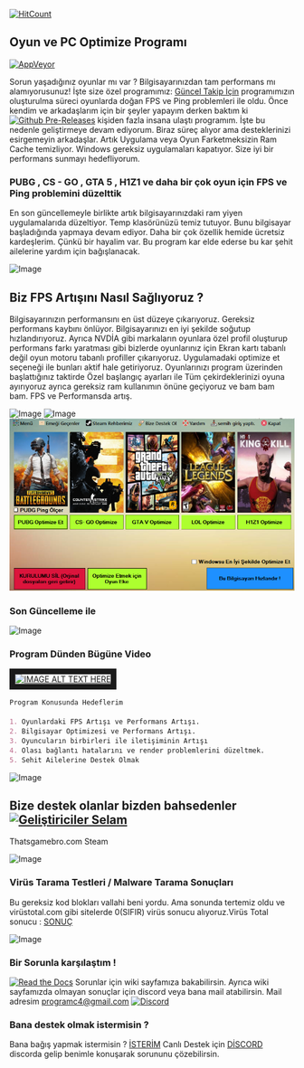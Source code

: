 [![HitCount](http://hits.dwyl.io/pr0gramc2/https://pr0gramc2.github.io/Bilgisayar-ve-Oyun-Optimize-Programi/.svg)](http://hits.dwyl.io/pr0gramc2/https://pr0gramc2.github.io/Bilgisayar-ve-Oyun-Optimize-Programi/)

## Oyun ve PC Optimize Programı
[![AppVeyor](https://img.shields.io/appveyor/ci/gruntjs/grunt.svg)](https://github.com/pr0gramc2/Bilgisayar-ve-Oyun-Optimize-Programi)

Sorun yaşadığınız oyunlar mı var ? Bilgisayarınızdan tam performans mı alamıyorusunuz! İşte size özel programımız: [Güncel Takip İçin](https://github.com/pr0gramc2/Bilgisayar-ve-Oyun-Optimize-Programi/releases) programımızın oluşturulma süreci oyunlarda doğan FPS ve Ping problemleri ile oldu. Önce kendim ve arkadaşlarım için bir şeyler yapayım derken baktım ki [![Github Pre-Releases](https://img.shields.io/github/downloads-pre/atom/atom/latest/total.svg)](https://github.com/pr0gramc2/Bilgisayar-ve-Oyun-Optimize-Programi/releases) kişiden fazla insana ulaştı programım. İşte bu nedenle geliştirmeye devam ediyorum. Biraz süreç alıyor ama desteklerinizi esirgemeyin arkadaşlar. Artık Uygulama veya Oyun Farketmeksizin Ram Cache temizliyor. Windows gereksiz uygulamaları kapatıyor. Size iyi bir performans sunmayı hedefliyorum.



### PUBG , CS - GO , GTA 5 , H1Z1 ve daha bir çok oyun için FPS ve Ping problemini düzelttik

En son güncellemeyle birlikte artık bilgisayarınızdaki ram yiyen uygulamalarıda düzeltiyor. Temp klasörünüzü temiz tutuyor. Bunu bilgisayar başladığında yapmaya devam ediyor. Daha bir çok özellik hemide ücretsiz kardeşlerim. Çünkü bir hayalim var. Bu program kar elde ederse bu kar şehit ailelerine yardım için bağışlanacak.


![Image](https://i.hizliresim.com/4akgQA.png)
## Biz FPS Artışını Nasıl Sağlıyoruz ?
Bilgisayarınızın performansını en üst düzeye çıkarıyoruz. Gereksiz performans kaybını önlüyor. Bilgisayarınızı en iyi şekilde soğutup hızlandırıyoruz. Ayrıca NVDİA gibi markaların oyunlara özel profil oluşturup performans farkı yaratması gibi bizlerde oyunlarınız için Ekran kartı tabanlı değil oyun motoru tabanlı profiller çıkarıyoruz. Uygulamadaki optimize et seçeneği ile bunları aktif hale getiriyoruz. Oyunlarınızı program üzerinden başlattığınız taktirde Özel başlangıç ayarları ile Tüm çekirdeklerinizi oyuna ayırıyoruz ayrıca gereksiz ram kullanımın önüne geçiyoruz ve bam bam bam. FPS ve Performansda artış.

![Image](https://i.hizliresim.com/MdyEA9.png)
![Image](https://i.hizliresim.com/2E10Wq.png)
![Image](https://github.com/pr0gramc2/Bilgisayar-ve-Oyun-Optimize-Programi/blob/master/Screenshot_3.png)


### Son Güncelleme ile 
![Image](https://i.hizliresim.com/JQ4gP5.png)

### Program Dünden Bügüne Video
<a href="http://www.youtube.com/watch?feature=player_embedded&v=XFSNZOFlS1w
" target="_blank"><img src="http://img.youtube.com/vi/XFSNZOFlS1w/0.jpg" 
alt="IMAGE ALT TEXT HERE" width="240" height="180" border="10" /></a>

```markdown
Program Konusunda Hedeflerim

1. Oyunlardaki FPS Artışı ve Performans Artışı.
2. Bilgisayar Optimizesi ve Performans Artışı.
3. Oyuncuların birbirleri ile iletişiminin Artışı
4. Olası bağlantı hatalarını ve render problemlerini düzeltmek.
5. Sehit Ailelerine Destek Olmak
```
![Image](https://i.hizliresim.com/0EkqgZ.png)

## Bize destek olanlar bizden bahsedenler [![Geliştiriciler Selam](https://img.shields.io/badge/contributions-welcome-brightgreen.svg?style=flat)](https://github.com/pr0gramc2/Bilgisayar-ve-Oyun-Optimize-Programi/issues)

Thatsgamebro.com
Steam

![Image](https://i.hizliresim.com/kOgkz9.png)

### Virüs Tarama Testleri / Malware Tarama Sonuçları

Bu gereksiz kod blokları vallahi beni yordu. Ama sonunda tertemiz oldu ve virüstotal.com gibi sitelerde 0(SIFIR) virüs sonucu alıyoruz.Virüs Total sonucu : [SONUÇ](https://www.virustotal.com/#/file/84489094dd31504be7ae668ee08cdb774db3217efa72cd18a090bb0278cecc97/detection)


![Image](https://i.hizliresim.com/1JkyO5.png)
### Bir Sorunla karşılaştım !
[![Read the Docs](https://img.shields.io/readthedocs/pip.svg)](https://github.com/pr0gramc2/Bilgisayar-ve-Oyun-Optimize-Programi/wiki)
Sorunlar için wiki sayfamıza bakabilirsin. Ayrıca wiki sayfamızda olmayan sonuçlar için discord veya bana mail atabilirsin. Mail adresim programc4@gmail.com
[![Discord](https://img.shields.io/discord/102860784329052160.svg)](https://discord.gg/2WVN5Gt)

### Bana destek olmak istermisin ?

Bana bağış yapmak istermisin ? [İSTERİM](http://www.bynogame.com/uzayadami) Canlı Destek için [DİSCORD](https://discord.gg/2WVN5Gt) discorda gelip benimle konuşarak sorununu çözebilirsin.


